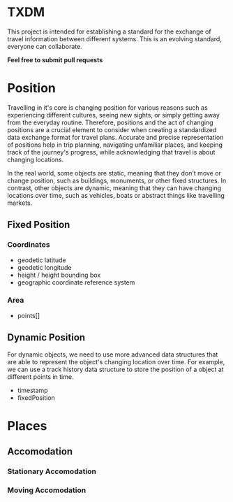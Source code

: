# TXDM
This project is intended for establishing a standard for the exchange of travel information between different systems. This is an evolving standard, everyone can collaborate.

**Feel free to submit pull requests**

# Position
Travelling in it's core is changing position for various reasons such as experiencing different cultures, seeing new sights, or simply getting away from the everyday routine. Therefore, positions and the act of changing positions are a crucial element to consider when creating a standardized data exchange format for travel plans. Accurate and precise representation of positions help in trip planning, navigating unfamiliar places, and keeping track of the journey's progress, while acknowledging that travel is about changing locations.

In the real world, some objects are static, meaning that they don't move or change position, such as buildings, monuments, or other fixed structures. In contrast, other objects are dynamic, meaning that they can have changing locations over time, such as vehicles, boats or abstract things like travelling markets.

## Fixed Position
### Coordinates
- geodetic latitude
- geodetic longitude
- height / height bounding box
- geographic coordinate reference system

### Area
- points[]

## Dynamic Position
For dynamic objects, we need to use more advanced data structures that are able to represent the object's changing location over time. For example, we can use a track history data structure to store the position of a object at different points in time.

- timestamp
- fixedPosition

# Places
## Accomodation
### Stationary Accomodation
### Moving Accomodation
